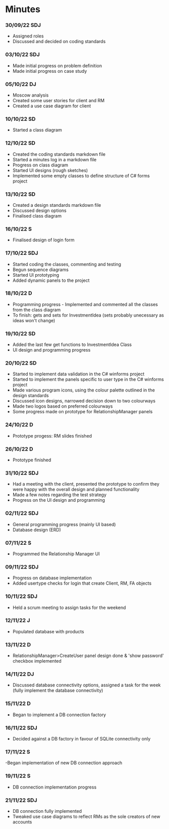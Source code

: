 # Minutes

### 30/09/22 SDJ
- Assigned roles
- Discussed and decided on coding standards

### 03/10/22 SDJ
- Made initial progress on problem definition
- Made initial progress on case study

### 05/10/22 DJ
- Moscow analysis
- Created some user stories for client and RM
- Created a use case diagram for client

### 10/10/22 SD
- Started a class diagram

### 12/10/22 SD
- Created the coding standards markdown file
- Started a minutes log in a markdown file
- Progress on class diagram
- Started UI designs (rough sketches)
- Implemented some empty classes to define structure of C# forms project

### 13/10/22 SD
- Created a design standards markdown file
- Discussed design options
- Finalised class diagram

### 16/10/22 S
- Finalised design of login form

### 17/10/22 SDJ
- Started coding the classes, commenting and testing
- Begun sequence diagrams
- Started UI prototyping
- Added dynamic panels to the project

### 18/10/22 D
- Programming progress - Implemented and commented all the classes from the class diagram
- To finish: gets and sets for InvestmentIdea (sets probably unecessary as ideas won't change)

### 19/10/22 SD
- Added the last few get functions to InvestmentIdea Class
- UI design and programming progress

### 20/10/22 SD
- Started to implement data validation in the C# winforms project
- Started to implement the panels specific to user type in the C# winforms project
- Made various program icons, using the colour palette outlined in the design standards
- Discussed icon designs, narrowed decision down to two colourways
- Made two logos based on preferred colourways
- Some progress made on prototype for RelationshipManager panels

### 24/10/22 D
- Prototype progess: RM slides finished

### 26/10/22 D
- Prototype finished

### 31/10/22 SDJ
- Had a meeting with the client, presented the prototype to confirm they were happy with the overall design and planned functionality
- Made a few notes regarding the test strategy
- Progress on the UI design and programming

### 02/11/22 SDJ
- General programming progress (mainly UI based)
- Database design (ERD)

### 07/11/22 S
- Programmed the Relationship Manager UI

### 09/11/22  SDJ
- Progress on database implementation
- Added usertype checks for login that create Client, RM, FA objects

### 10/11/22 SDJ
- Held a scrum meeting to assign tasks for the weekend

### 12/11/22 J
- Populated database with products

### 13/11/22 D
- RelationshipManager>CreateUser panel design done & 'show password' checkbox implemented

### 14/11/22 DJ
- Discussed database connectivity options, assigned a task for the week (fully implement the database connectivity)

### 15/11/22 D
- Began to implement a DB connection factory

### 16/11/22 SDJ
- Decided against a DB factory in favour of SQLite connectivity only

### 17/11/22 S
-Began implementation of new DB connection approach

### 19/11/22 S
- DB connection implementation progress

### 21/11/22 SDJ
- DB connection fully implemented
- Tweaked use case diagrams to reflect RMs as the sole creators of new accounts
